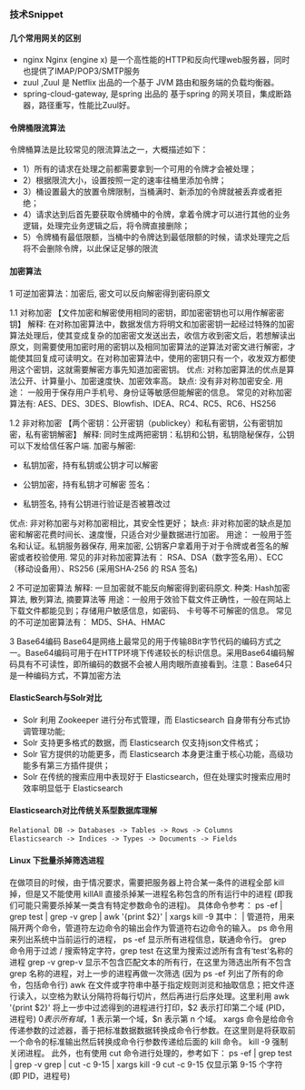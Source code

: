 ### 技术Snippet
#### 几个常用网关的区别
- nginx Nginx (engine x) 是一个高性能的HTTP和反向代理web服务器，同时也提供了IMAP/POP3/SMTP服务
- zuul ,Zuul 是 Netflix 出品的一个基于 JVM 路由和服务端的负载均衡器。
- spring-cloud-gateway, 是spring 出品的 基于spring 的网关项目，集成断路器，路径重写，性能比Zuul好。

#### 令牌桶限流算法

令牌桶算法是比较常见的限流算法之一，大概描述如下：
- 1）所有的请求在处理之前都需要拿到一个可用的令牌才会被处理；
- 2）根据限流大小，设置按照一定的速率往桶里添加令牌；
- 3）桶设置最大的放置令牌限制，当桶满时、新添加的令牌就被丢弃或者拒绝；
- 4）请求达到后首先要获取令牌桶中的令牌，拿着令牌才可以进行其他的业务逻辑，处理完业务逻辑之后，将令牌直接删除；
- 5）令牌桶有最低限额，当桶中的令牌达到最低限额的时候，请求处理完之后将不会删除令牌，以此保证足够的限流

#### 加密算法
1 可逆加密算法：加密后, 密文可以反向解密得到密码原文

1.1 对称加密
【文件加密和解密使用相同的密钥，即加密密钥也可以用作解密密钥】
解释: 在对称加密算法中，数据发信方将明文和加密密钥一起经过特殊的加密算法处理后，使其变成复杂的加密密文发送出去，收信方收到密文后，若想解读出原文，则需要使用加密时用的密钥以及相同加密算法的逆算法对密文进行解密，才能使其回复成可读明文。在对称加密算法中，使用的密钥只有一个，收发双方都使用这个密钥，这就需要解密方事先知道加密密钥。
优点: 对称加密算法的优点是算法公开、计算量小、加密速度快、加密效率高。
缺点: 没有非对称加密安全.
用途： 一般用于保存用户手机号、身份证等敏感但能解密的信息。
常见的对称加密算法有: AES、DES、3DES、Blowfish、IDEA、RC4、RC5、RC6、HS256

1.2 非对称加密
【两个密钥：公开密钥（publickey）和私有密钥，公有密钥加密，私有密钥解密】
解释: 同时生成两把密钥：私钥和公钥，私钥隐秘保存，公钥可以下发给信任客户端.
加密与解密:
- 私钥加密，持有私钥或公钥才可以解密

- 公钥加密，持有私钥才可解密
  签名：

- 私钥签名, 持有公钥进行验证是否被篡改过

优点: 非对称加密与对称加密相比，其安全性更好；
缺点: 非对称加密的缺点是加密和解密花费时间长、速度慢，只适合对少量数据进行加密。
用途： 一般用于签名和认证。私钥服务器保存, 用来加密, 公钥客户拿着用于对于令牌或者签名的解密或者校验使用.
常见的非对称加密算法有： RSA、DSA（数字签名用）、ECC（移动设备用）、RS256 (采用SHA‐256 的 RSA 签名)

2 不可逆加密算法
解释: 一旦加密就不能反向解密得到密码原文.
种类: Hash加密算法, 散列算法, 摘要算法等
用途：一般用于效验下载文件正确性，一般在网站上下载文件都能见到；存储用户敏感信息，如密码、 卡号等不可解密的信息。
常见的不可逆加密算法有： MD5、SHA、HMAC

3 Base64编码
Base64是网络上最常见的用于传输8Bit字节代码的编码方式之一。Base64编码可用于在HTTP环境下传递较长的标识信息。采用Base64编码解码具有不可读性，即所编码的数据不会被人用肉眼所直接看到。注意：Base64只是一种编码方式，不算加密方法

#### ElasticSearch与Solr对比

- Solr 利用 Zookeeper 进行分布式管理，而 Elasticsearch 自身带有分布式协调管理功能;
- Solr 支持更多格式的数据，而 Elasticsearch 仅支持json文件格式；
- Solr 官方提供的功能更多，而 Elasticsearch 本身更注重于核心功能，高级功能多有第三方插件提供；
- Solr 在传统的搜索应用中表现好于 Elasticsearch，但在处理实时搜索应用时效率明显低于 Elasticsearch

#### Elasticsearch对比传统关系型数据库理解

```xml
Relational DB ‐> Databases ‐> Tables ‐> Rows ‐> Columns
Elasticsearch ‐> Indices ‐> Types ‐> Documents ‐> Fields
```

#### Linux 下批量杀掉筛选进程

在做项目的时候，由于情况要求，需要把服务器上符合某一条件的进程全部 kill 掉，但是又不能使用 killAll 直接杀掉某一进程名称包含的所有运行中的进程 (即我们可能只需要杀掉某一类含有特定参数命令的进程)。
具体命令参考：
ps -ef | grep test | grep -v grep | awk '{print $2}' | xargs kill -9
其中：
| 管道符，用来隔开两个命令，管道符左边命令的输出会作为管道符右边命令的输入。
ps 命令用来列出系统中当前运行的进程， ps -ef 显示所有进程信息，联通命令行。
grep 命令用于过滤 / 搜索特定字符，grep test 在这里为搜索过滤所有含有‘test’名称的进程
grep -v grep-v 显示不包含匹配文本的所有行，在这里为筛选出所有不包含 grep 名称的进程，对上一步的进程再做一次筛选 (因为 ps -ef 列出了所有的命令，包括命令行)
awk 在文件或字符串中基于指定规则浏览和抽取信息；把文件逐行读入，以空格为默认分隔符将每行切片，然后再进行后序处理。这里利用 awk '{print $2}' 将上一步中过滤得到的进程进行打印，$2 表示打印第二个域 (PID，进程号) $0 表示所有域，$1 表示第一个域，$n 表示第 n 个域。
xargs 命令是给命令传递参数的过滤器，善于把标准数据数据转换成命令行参数。在这里则是将获取前一个命令的标准输出然后转换成命令行参数传递给后面的 kill 命令。
kill -9 强制关闭进程。
此外，也有使用 cut 命令进行处理的，参考如下：
ps -ef | grep test | grep -v grep | cut -c 9-15 | xargs kill -9
cut -c 9-15 仅显示第 9-15 个字符 (即 PID，进程号)
